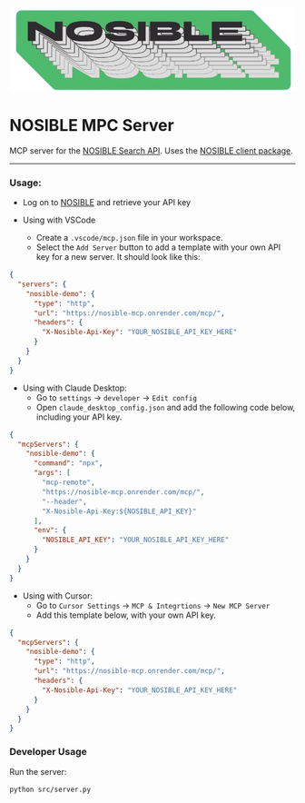 ![Logo](https://github.com/NosibleAI/nosible-py/blob/main/docs/_static/readme.png?raw=true)

# NOSIBLE MPC Server

MCP server for the [NOSIBLE Search API](https://www.nosible.ai/search/v2/docs/#/).
Uses the [NOSIBLE client package](https://nosible-py.readthedocs.io/).

***

### Usage:

- Log on to [NOSIBLE](https://www.nosible.ai/search-api) and retrieve your API key

- Using with VSCode
    - Create a `.vscode/mcp.json` file in your workspace.
    - Select the `Add Server` button to add a template with your own API key for a new server. It should look like this:
```json
{
  "servers": {
    "nosible-demo": {
      "type": "http",
      "url": "https://nosible-mcp.onrender.com/mcp/",
      "headers": {
        "X-Nosible-Api-Key": "YOUR_NOSIBLE_API_KEY_HERE"
      }
    }
  }
}
```

- Using with Claude Desktop:
  - Go to `settings` -> `developer` -> `Edit config`
  - Open `claude_desktop_config.json` and add the following code below, including your API key.
```json
{
  "mcpServers": {
    "nosible-demo": {
      "command": "npx",
      "args": [
        "mcp-remote",
        "https://nosible-mcp.onrender.com/mcp/",
        "--header",
        "X-Nosible-Api-Key:${NOSIBLE_API_KEY}"
      ],
      "env": {
        "NOSIBLE_API_KEY": "YOUR_NOSIBLE_API_KEY_HERE"
      }
    }
  }
}
```

- Using with Cursor:
  - Go to `Cursor Settings` -> `MCP & Integrtions` -> `New MCP Server`
  - Add this template below, with your own API key.
```json
{
  "mcpServers": {
    "nosible-demo": {
      "type": "http",
      "url": "https://nosible-mcp.onrender.com/mcp/",
      "headers": {
        "X-Nosible-Api-Key": "YOUR_NOSIBLE_API_KEY_HERE"
      }
    }
  }
}
```

### Developer Usage

Run the server:
```commandline
python src/server.py
```
